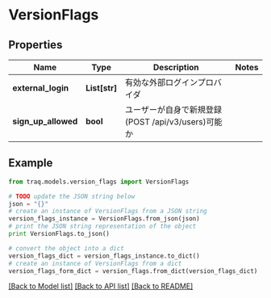 # VersionFlags


## Properties

Name | Type | Description | Notes
------------ | ------------- | ------------- | -------------
**external_login** | **List[str]** | 有効な外部ログインプロバイダ | 
**sign_up_allowed** | **bool** | ユーザーが自身で新規登録(POST /api/v3/users)可能か | 

## Example

```python
from traq.models.version_flags import VersionFlags

# TODO update the JSON string below
json = "{}"
# create an instance of VersionFlags from a JSON string
version_flags_instance = VersionFlags.from_json(json)
# print the JSON string representation of the object
print VersionFlags.to_json()

# convert the object into a dict
version_flags_dict = version_flags_instance.to_dict()
# create an instance of VersionFlags from a dict
version_flags_form_dict = version_flags.from_dict(version_flags_dict)
```
[[Back to Model list]](../README.md#documentation-for-models) [[Back to API list]](../README.md#documentation-for-api-endpoints) [[Back to README]](../README.md)


